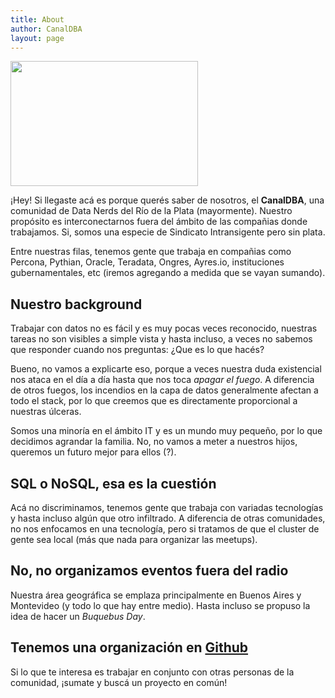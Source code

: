 ```yaml
---
title: About
author: CanalDBA
layout: page
---
```


<img alt="" src="{{ site.url }}/images/biglogo.jpg" width="300" height="200" />

¡Hey! Si llegaste acá es porque querés saber de nosotros, el __CanalDBA__, una comunidad de Data Nerds del Río de la Plata
(mayormente). Nuestro propósito es interconectarnos fuera del ámbito de las compañias donde trabajamos. Si, somos una especie
de Sindicato Intransigente pero sin plata.




Entre nuestras filas, tenemos gente que trabaja en compañias como Percona, Pythian, Oracle, Teradata, Ongres, Ayres.io,
instituciones gubernamentales, etc (iremos agregando a medida que se vayan sumando).

## Nuestro background

Trabajar con datos no es fácil y es muy pocas veces reconocido, nuestras tareas no son visibles a simple vista
y hasta incluso, a veces no sabemos que responder cuando nos preguntas: ¿Que es lo que hacés?

Bueno, no vamos a explicarte eso, porque a veces nuestra duda existencial nos ataca en el día a día hasta que
nos toca _apagar el fuego_. A diferencia de otros fuegos, los incendios en la capa de datos generalmente afectan
a todo el stack, por lo que creemos que es directamente proporcional a nuestras úlceras.

Somos una minoría en el ámbito IT y es un mundo muy pequeño, por lo que decidimos agrandar la familia. No, no
vamos a meter a nuestros hijos, queremos un futuro mejor para ellos (?).

## SQL o NoSQL, esa es la cuestión

Acá no discriminamos, tenemos gente que trabaja con variadas tecnologías y hasta incluso
algún que otro infiltrado. A diferencia de otras comunidades, no nos enfocamos en una tecnología, pero si tratamos
de que el cluster de gente sea local (más que nada para organizar las meetups).

## No, no organizamos eventos fuera del radio

Nuestra área geográfica se emplaza principalmente en Buenos Aires y Montevideo (y todo lo que hay entre medio). 
Hasta incluso se propuso la idea de hacer un _Buquebus Day_.

## Tenemos una organización en [Github](https://github.com/canalDBA)

Si lo que te interesa es trabajar en conjunto con otras personas de la comunidad, ¡sumate y buscá un proyecto en común!